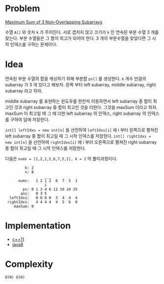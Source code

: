 # Problem

[Maximum Sum of 3 Non-Overlapping Subarrays](https://leetcode.com/problems/maximum-sum-of-3-non-overlapping-subarrays/)

수열 `A[]` 와 숫자 `k` 가 주어진다. 서로 겹치지 않고 크기가 `k` 인
연속된 부분 수열 3 개를 찾는다. 부분 수열들은 그 합이 최고가 되어야
한다. 3 개의 부분수열을 찾았다면 그 시작 인덱스를 구하는 문제이다.

# Idea

연속된 부분 수열의 합을 캐싱하기 위해 부분합 `ps[]` 를 생성한다.  `k`
개수 만큼의 subarray 가 3 개 있다고 해보자. 왼쪽 부터 left subarray,
middle subarray, right subarray 라고 하자.

middle subarray 를 표현하는 윈도우를 한칸씩 이동하면서 left subarray 중
합이 최고인 것과 right subarray 중 합이 최고인 것을 더한다. 그것을 maxSum
이라고 하자. maxSum 이 최고일 때 그 때 더한 left subarray 의 인덱스,
right subarray 의 인덱스를 구하여 답에 저장한다.

`int[] leftIdxs = new int[n]` 을 선언하여 `leftIdxs[i]` 에 i 부터
왼쪽으로 펼쳐진 left subarray 중 합이 최고일 때 그 시작 인덱스를
저장한다.  `int[] rightIdxs = new int[n]` 을 선언하여 `rightIdxs[i]`
에 i 부터 오른쪽으로 펼쳐진 right subarray 중 합이 최고일 때 그 시작
인덱스를 저장한다.

다음은 `nums = [1,2,1,2,6,7,5,1], k = 2` 의 풀이과정이다.

```
         k: 2
         n: 8
                  ___
      nums:   1 2 1 2  6  7  5  1
                  i
        ps: 0 1 3 4 6 12 19 24 25
       ans:   0 3 5
  leftIdxs:   0 0 0 0  3  4  4  4 
 rightIdxs:   4 4 4 4  4  5  6  0
    maxSum: 0
```

# Implementation

* [c++11](a.cpp)
* [java8](MainApp.java)

# Complexity

```
O(N) O(N)
```
